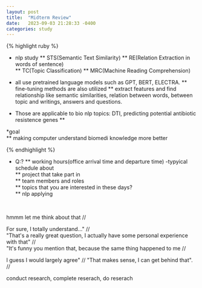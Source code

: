 ```yaml
---
layout: post
title:  "Midterm Review"
date:   2023-09-03 21:28:33 -0400
categories: study
---
```







{% highlight ruby %}


* nlp study
** STS(Semantic Text Similarity)
** RE(Relation Extraction in words of sentence)  
** TC(Topic Classification)
** MRC(Machine Reading Comprehension)

* all use pretrained language models such as GPT, BERT, ELECTRA.
** fine-tuning methods are also utilized
** extract features and find relationship like semantic similarities, relation between words, between topic and writings, answers and questions.

* Those are applicable to bio nlp topics: DTI, predicting potential antibiotic resistence genes
** 

*goal  
** making computer understand biomedi knowledge more better

{% endhighlight %}  


* Q:?
** working hours(office arrival time and departure time)  -typyical schedule about   
** project that take part in  
** team members and roles    
** topics that you are interested in these days?  
** nlp applying




<br/>




hmmm let me think about that //

For sure, I totally understand..." //   
"That's a really great question, I actually have some personal experience with that" //   
"It's funny you mention that, because the same thing happened to me //  

I guess I would largely agree" // 
"That makes sense, I can get behind that". //

conduct research, complete reserach, do reserach





